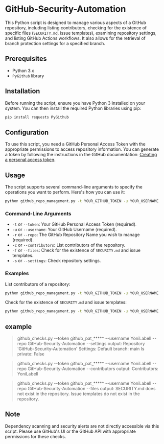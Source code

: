 # GitHub-Security-Automation


This Python script is designed to manage various aspects of a GitHub repository, including listing contributors, checking for the existence of specific files (`SECURITY.md`, issue templates), examining repository settings, and listing GitHub Actions workflows. It also allows for the retrieval of branch protection settings for a specified branch.

## Prerequisites

- Python 3.x
- `PyGithub` library

## Installation

Before running the script, ensure you have Python 3 installed on your system. You can then install the required Python libraries using pip:

```bash
pip install requests PyGithub
```

## Configuration

To use this script, you need a GitHub Personal Access Token with the appropriate permissions to access repository information. You can generate a token by following the instructions in the GitHub documentation: [Creating a personal access token](https://docs.github.com/en/github/authenticating-to-github/creating-a-personal-access-token).

## Usage

The script supports several command-line arguments to specify the operations you want to perform. Here's how you can use it:

```bash
python github_repo_management.py -t YOUR_GITHUB_TOKEN -u YOUR_USERNAME -r REPOSITORY_NAME [OPTIONS]
```

### Command-Line Arguments

- `-t` or `--token`: Your GitHub Personal Access Token (required).
- `-u` or `--username`: Your GitHub Username (required).
- `-r` or `--repo`: The GitHub Repository Name you wish to manage (required).
- `-c` or `--contributors`: List contributors of the repository.
- `-f` or `--files`: Check for the existence of `SECURITY.md` and issue templates.
- `-s` or `--settings`: Check repository settings.


### Examples

List contributors of a repository:

```bash
python github_repo_management.py -t YOUR_GITHUB_TOKEN -u YOUR_USERNAME -r REPOSITORY_NAME -c
```

Check for the existence of `SECURITY.md` and issue templates:

```bash
python github_repo_management.py -t YOUR_GITHUB_TOKEN -u YOUR_USERNAME -r REPOSITORY_NAME -f
```
## example
>github_checks.py --token github_pat_***** --username YoniLabell --repo GitHub-Security-Automation --settings
output:
Repository 'GitHub-Security-Automation' Settings:
Default branch: main
Is private: False



>github_checks.py --token github_pat_***** --username YoniLabell --repo GitHub-Security-Automation --contributors
output:
Contributors:
YoniLabell


>github_checks.py --token github_pat_***** --username YoniLabell --repo GitHub-Security-Automation --files
output:
SECURITY.md does not exist in the repository.
Issue templates do not exist in the repository.


## Note

Dependency scanning and security alerts are not directly accessible via this script. Please use GitHub's UI or the GitHub API with appropriate permissions for these checks.
